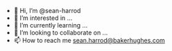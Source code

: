 - 👋 Hi, I’m @sean-harrod
- 👀 I’m interested in ...
- 🌱 I’m currently learning ...
- 💞️ I’m looking to collaborate on ...
- 📫 How to reach me sean.harrod@bakerhughes.com

<!---
sean-harrod/sean-harrod is a ✨ special ✨ repository because its `README.md` (this file) appears on your GitHub profile.
You can click the Preview link to take a look at your changes.
--->
